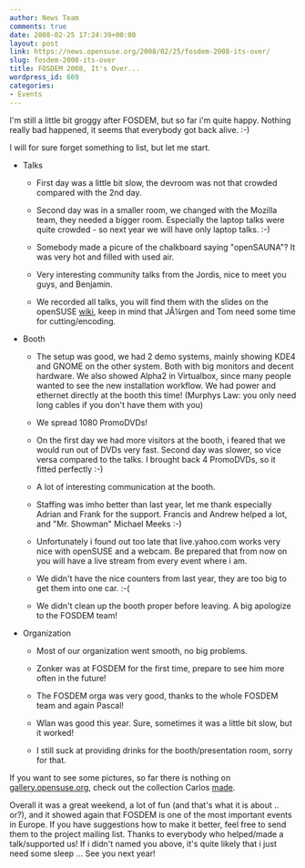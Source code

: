 ```yaml
---
author: News Team
comments: true
date: 2008-02-25 17:24:39+00:00
layout: post
link: https://news.opensuse.org/2008/02/25/fosdem-2008-its-over/
slug: fosdem-2008-its-over
title: FOSDEM 2008, It's Over...
wordpress_id: 669
categories:
- Events
---
```


I'm still a little bit groggy after FOSDEM, but so far i'm quite happy. Nothing really bad happened, it seems that everybody got back alive. :-)

I will for sure forget something to list, but let me start.



	
  * Talks

	
    * First day was a little bit slow, the devroom was not that crowded compared with the 2nd day.



	
    * Second day was in a smaller room, we changed with the Mozilla team, they needed a bigger room. Especially the laptop talks were quite crowded - so next year we will have only laptop talks. :-)



	
    * Somebody made a picure of the chalkboard saying "openSAUNA"? It was very hot and filled with used air.

	
    * Very interesting community talks from the Jordis, nice to meet you guys, and Benjamin.

	
    * We recorded all talks, you will find them with the slides on the openSUSE [wiki](http://en.opensuse.org/FOSDEM2008), keep in mind that JÃ¼rgen and Tom need some time for cutting/encoding.




	
  * Booth

	
    * The setup was good, we had 2 demo systems, mainly showing KDE4 and GNOME on the other system. Both with big monitors and decent hardware. We also showed Alpha2 in Virtualbox, since many people wanted to see the new installation workflow. We had power and ethernet directly at the booth this time! (Murphys Law: you only need long cables if you don't have them with you)

	
    * We spread 1080 PromoDVDs!

	
    * On the first day we had more visitors at the booth, i feared that we would run out of DVDs very fast. Second day was slower, so vice versa compared to the talks. I brought back 4 PromoDVDs, so it fitted perfectly :-)

	
    * A lot of interesting communication at the booth.

	
    * Staffing was imho better than last year, let me thank especially Adrian and Frank for the support. Francis and Andrew helped a lot, and "Mr. Showman" Michael Meeks :-)

	
    * Unfortunately i found out too late that live.yahoo.com works very nice with openSUSE and a webcam. Be prepared that from now on you will have a live stream from every event where i am.

	
    * We didn't have the nice counters from last year, they are too big to get them into one car. :-(

	
    * We didn't clean up the booth proper before leaving. A big apologize to the FOSDEM team!




	
  * Organization

	
    * Most of our organization went smooth, no big problems.

	
    * Zonker was at FOSDEM for the first time, prepare to see him more often in the future!

	
    * The FOSDEM orga was very good, thanks to the whole FOSDEM team and again Pascal!

	
    * Wlan was good this year. Sure, sometimes it was a little bit slow, but it worked!

	
    * I still suck at providing drinks for the booth/presentation room, sorry for that.





If you want to see some pictures, so far there is nothing on [gallery.opensuse.org](http://gallery.opensuse.org), check out the collection Carlos [made](http://cgoncalves.blogspot.com/2008/02/if-i-cant-go-to-fosdem-2nd-part.html).

Overall it was a great weekend, a lot of fun (and that's what it is about .. or?), and it showed again that FOSDEM is one of the most important events in Europe. If you have suggestions how to make it better, feel free to send them to the project mailing list. Thanks to everybody who helped/made a talk/supported us! If i didn't named you above, it's quite likely that i just need some sleep ... See you next year!
